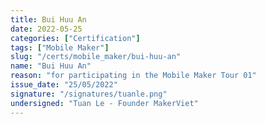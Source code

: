 ```yaml
---
title: Bui Huu An
date: 2022-05-25
categories: ["Certification"]
tags: ["Mobile Maker"]
slug: "/certs/mobile_maker/bui-huu-an"
name: "Bui Huu An"
reason: "for participating in the Mobile Maker Tour 01"
issue_date: "25/05/2022"
signature: "/signatures/tuanle.png"
undersigned: "Tuan Le - Founder MakerViet"
---
```

